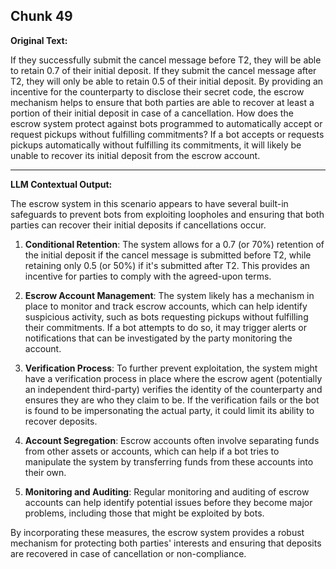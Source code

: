 ## Chunk 49

**Original Text:**

If they successfully submit the cancel message before
T2, they will be able to retain 0.7 of their initial deposit. If they submit the cancel message after T2, they
will only be able to retain 0.5 of their initial deposit. By providing an incentive for the counterparty to disclose their secret code, the escrow mechanism helps to ensure that both parties are able to recover at least a
portion of their initial deposit in case of a cancellation. How does the escrow system protect against bots programmed to automatically accept or request
pickups without fulfilling commitments? If a bot accepts or requests pickups automatically without fulfilling its commitments, it will likely be unable
to recover its initial deposit from the escrow account.

---

**LLM Contextual Output:**

The escrow system in this scenario appears to have several built-in safeguards to prevent bots from exploiting loopholes and ensuring that both parties can recover their initial deposits if cancellations occur.

1. **Conditional Retention**: The system allows for a 0.7 (or 70%) retention of the initial deposit if the cancel message is submitted before T2, while retaining only 0.5 (or 50%) if it's submitted after T2. This provides an incentive for parties to comply with the agreed-upon terms.

2. **Escrow Account Management**: The system likely has a mechanism in place to monitor and track escrow accounts, which can help identify suspicious activity, such as bots requesting pickups without fulfilling their commitments. If a bot attempts to do so, it may trigger alerts or notifications that can be investigated by the party monitoring the account.

3. **Verification Process**: To further prevent exploitation, the system might have a verification process in place where the escrow agent (potentially an independent third-party) verifies the identity of the counterparty and ensures they are who they claim to be. If the verification fails or the bot is found to be impersonating the actual party, it could limit its ability to recover deposits.

4. **Account Segregation**: Escrow accounts often involve separating funds from other assets or accounts, which can help if a bot tries to manipulate the system by transferring funds from these accounts into their own.

5. **Monitoring and Auditing**: Regular monitoring and auditing of escrow accounts can help identify potential issues before they become major problems, including those that might be exploited by bots.

By incorporating these measures, the escrow system provides a robust mechanism for protecting both parties' interests and ensuring that deposits are recovered in case of cancellation or non-compliance.
